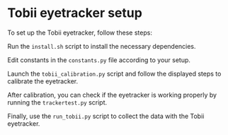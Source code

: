 # Tobii eyetracker setup
To set up the Tobii eyetracker, follow these steps:

Run the `install.sh` script to install the necessary dependencies.

Edit constants in the `constants.py` file according to your setup.

Launch the `tobii_calibration.py` script and follow the displayed steps to calibrate the eyetracker.

After calibration, you can check if the eyetracker is working properly by running the `trackertest.py` script.

Finally, use the `run_tobii.py` script to collect the data with the Tobii eyetracker.
